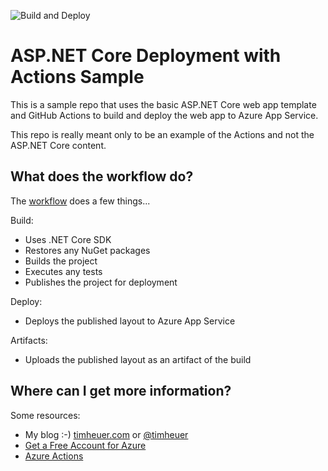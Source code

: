 ![Build and Deploy](https://github.com/timheuer/aspnet-core-sample-deploy/workflows/Build%20and%20Deploy/badge.svg?branch=master)

# ASP.NET Core Deployment with Actions Sample
This is a sample repo that uses the basic ASP.NET Core web app template and GitHub Actions to build and deploy the web app to Azure App Service.

This repo is really meant only to be an example of the Actions and not the ASP.NET Core content.

## What does the workflow do?
The [workflow](.github/workflows/build-and-deploy.yml) does a few things...

Build:
- Uses .NET Core SDK 
- Restores any NuGet packages
- Builds the project
- Executes any tests
- Publishes the project for deployment

Deploy:
- Deploys the published layout to Azure App Service

Artifacts:
- Uploads the published layout as an artifact of the build


## Where can I get more information?
Some resources:

- My blog :-) [timheuer.com](https://timheuer.com/blog) or [@timheuer](https://twitter.com/timheuer)
- [Get a Free Account for Azure](https://azure.microsoft.com/free/?WT.mc_id=timheuer-github-timheuer)
- [Azure Actions](https://github.com/azure/actions)
